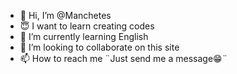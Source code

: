 - 👋 Hi, I’m @Manchetes
- 😇 I want to learn creating codes
- 🌱 I’m currently learning English
- 💞️ I’m looking to collaborate on this site
- 📫 How to reach me ¨Just send me a message😁¨

<!---
Manchetes/Manchetes is a ✨ special ✨ repository because its `README.md` (this file) appears on your GitHub profile.
You can click the Preview link to take a look at your changes.
--->
